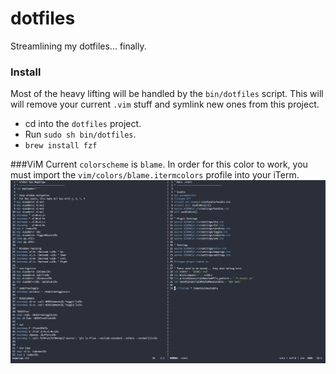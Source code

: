 # dotfiles

Streamlining my dotfiles... finally.

### Install
Most of the heavy lifting will be handled by the `bin/dotfiles` script. This will will remove your current `.vim` stuff and symlink new ones from this project.
- cd into the `dotfiles` project.
- Run `sudo sh bin/dotfiles`.
- `brew install fzf`

###ViM
Current `colorscheme` is `blame`. In order for this color to work, you must import the `vim/colors/blame.itermcolors` profile into your iTerm.
![alt text](https://raw.githubusercontent.com/gjunkie/dotfiles/master/images/blame_screenshot.png)
